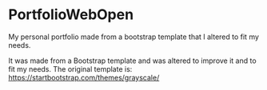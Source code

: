 # PortfolioWebOpen
My personal portfolio made from a bootstrap template that I altered to fit my needs.

It was made from a Bootstrap template and was altered to improve it and to fit my needs.
The original template is: https://startbootstrap.com/themes/grayscale/
